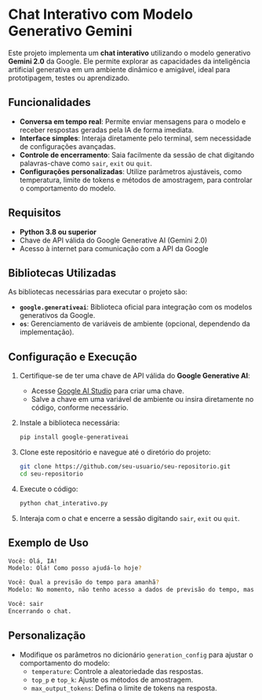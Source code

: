# Chat Interativo com Modelo Generativo Gemini

Este projeto implementa um **chat interativo** utilizando o modelo generativo **Gemini 2.0** da Google. Ele permite explorar as capacidades da inteligência artificial generativa em um ambiente dinâmico e amigável, ideal para prototipagem, testes ou aprendizado.

## Funcionalidades

- **Conversa em tempo real**: Permite enviar mensagens para o modelo e receber respostas geradas pela IA de forma imediata.
- **Interface simples**: Interaja diretamente pelo terminal, sem necessidade de configurações avançadas.
- **Controle de encerramento**: Saia facilmente da sessão de chat digitando palavras-chave como `sair`, `exit` ou `quit`.
- **Configurações personalizadas**: Utilize parâmetros ajustáveis, como temperatura, limite de tokens e métodos de amostragem, para controlar o comportamento do modelo.

## Requisitos

- **Python 3.8 ou superior**
- Chave de API válida do Google Generative AI (Gemini 2.0)
- Acesso à internet para comunicação com a API da Google

## Bibliotecas Utilizadas

As bibliotecas necessárias para executar o projeto são:
- **`google.generativeai`**: Biblioteca oficial para integração com os modelos generativos da Google.
- **`os`**: Gerenciamento de variáveis de ambiente (opcional, dependendo da implementação).

## Configuração e Execução

1. Certifique-se de ter uma chave de API válida do **Google Generative AI**:
   - Acesse [Google AI Studio](https://aistudio.google.com/app/apikey) para criar uma chave.
   - Salve a chave em uma variável de ambiente ou insira diretamente no código, conforme necessário.

2. Instale a biblioteca necessária:
   ```bash
   pip install google-generativeai
   ```

3. Clone este repositório e navegue até o diretório do projeto:
   ```bash
   git clone https://github.com/seu-usuario/seu-repositorio.git
   cd seu-repositorio
   ```

4. Execute o código:
   ```bash
   python chat_interativo.py
   ```

5. Interaja com o chat e encerre a sessão digitando `sair`, `exit` ou `quit`.

## Exemplo de Uso

```bash
Você: Olá, IA!
Modelo: Olá! Como posso ajudá-lo hoje?

Você: Qual a previsão do tempo para amanhã?
Modelo: No momento, não tenho acesso a dados de previsão do tempo, mas posso ajudá-lo com outras informações.

Você: sair
Encerrando o chat.
```

## Personalização

- Modifique os parâmetros no dicionário `generation_config` para ajustar o comportamento do modelo:
  - `temperature`: Controle a aleatoriedade das respostas.
  - `top_p` e `top_k`: Ajuste os métodos de amostragem.
  - `max_output_tokens`: Defina o limite de tokens na resposta.
